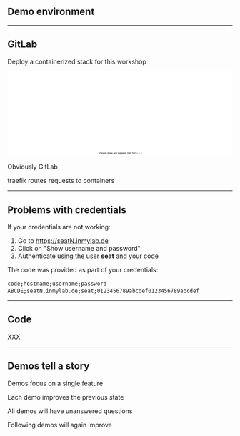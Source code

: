 <!-- .slide: id="gitlab_rollout" class="vertical-center" -->

<i class="fa-duotone fa-rocket-launch fa-8x fa-duotone-colors" style="float: right; color: grey;"></i>

## Demo environment

---

## GitLab

Deploy a containerized stack for this workshop

![](160_gitlab_ci/000_rollout/stack.drawio.svg) <!-- .element: style="width: 95%" -->

Obviously GitLab <i class="fa-duotone fa-face-smile-wink fa-duotone-colors"></i>

traefik routes requests to containers

---

## Problems with credentials

If your credentials are not working:

1. Go to https://seatN.inmylab.de
1. Click on "Show username and password"
1. Authenticate using the user **seat** and your code

The code was provided as part of your credentials:

```plaintext
code;hostname;username;password
ABCDE;seatN.inmylab.de;seat;0123456789abcdef0123456789abcdef
```

---

## Code

XXX

---

## Demos tell a story

Demos focus on a single feature

Each demo improves the previous state

All demos will have unanswered questions

Following demos will again improve
